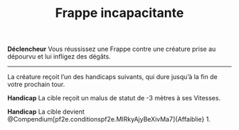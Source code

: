 ﻿---
title: Frappe incapacitante
titleEn: Debilitating Strike
id: bp0Up04x3dzGK5bB
group: actions
---
<p><strong>Déclencheur</strong> Vous réussissez une Frappe contre une créature prise au dépourvu et lui infligez des dégâts.</p><hr><p>La créature reçoit l’un des handicaps suivants, qui dure jusqu’à la fin de votre prochain tour.</p><p><strong>Handicap</strong> La cible reçoit un malus de statut de -3 mètres à ses Vitesses.</p><p><strong>Handicap</strong> La cible devient @Compendium[pf2e.conditionspf2e.MIRkyAjyBeXivMa7]{Affaiblie} 1.</p>
